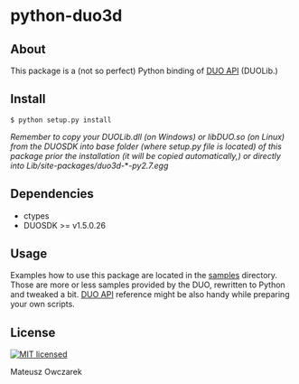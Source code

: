 python-duo3d
=========

About
-----
This package is a (not so perfect) Python binding of [DUO API](https://duo3d.com/docs/articles/api) (DUOLib.)

Install
-------

    $ python setup.py install

*Remember to copy your DUOLib.dll (on Windows) or libDUO.so (on Linux) from the DUOSDK into base folder (where setup.py file is located) of this package prior the installation (it will be copied automatically,) or directly into Lib/site-packages/duo3d-***-py2.7.egg*

Dependencies
-------------

* ctypes
* DUOSDK >= v1.5.0.26

Usage
------
Examples how to use this package are located in the [samples](https://github.com/MateuszOwczarek/python-duo3d/tree/master/samples) directory. Those are more or less samples provided by the DUO, rewritten to Python and tweaked a bit. [DUO API](https://duo3d.com/docs/articles/) reference might be also handy  while preparing your own scripts.

License
--------
[![MIT licensed](https://img.shields.io/badge/license-MIT-blue.svg)](https://raw.githubusercontent.com/MateuszOwczarek/python-duo3d/master/LICENSE)

Mateusz Owczarek